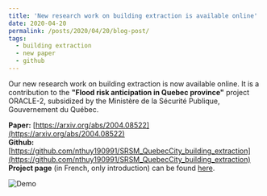 ```yaml
---
title: 'New research work on building extraction is available online'
date: 2020-04-20
permalink: /posts/2020/04/20/blog-post/
tags:
  - building extraction
  - new paper
  - github
---
```


Our new research work on building extraction is now available online. It is a contribution to the **"Flood risk anticipation in Quebec province"** project ORACLE-2, subsidized by the Ministère de la Sécurité Publique, Gouvernement du Québec.

**Paper:** [https://arxiv.org/abs/2004.08522](https://arxiv.org/abs/2004.08522)<br>
**Github:** [https://github.com/nthuy190991/SRSM_QuebecCity_building_extraction](https://github.com/nthuy190991/SRSM_QuebecCity_building_extraction)<br>
**Project page** (in French, only introduction) can be found [here](https://crdig.ulaval.ca/portfolio/methodes-et-outils-geomatiques-pour-la-production-dun-portrait-du-risque-lie-aux-inondations-et-danticipation-de-ces-dernieres/).<br>

![Demo](https://thnguyen-grs.github.io/files/srsm_demo.png)

<!-- Headings are cool
======

You can have many headings
======

Aren't headings cool?
------ -->